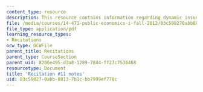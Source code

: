 ```yaml
---
content_type: resource
description: This resource contains information regarding dynamic insurance.
file: /media/courses/14-471-public-economics-i-fall-2012/83c598270abb88137b1cbb7999ef778c_MIT14_471F12_recnotes11.pdf
file_type: application/pdf
learning_resource_types:
- Recitations
ocw_type: OCWFile
parent_title: Recitations
parent_type: CourseSection
parent_uid: 8206e495-d3a8-1289-7844-ff27c7536468
resourcetype: Document
title: 'Recitation #11 notes'
uid: 83c59827-0abb-8813-7b1c-bb7999ef778c
---
```

